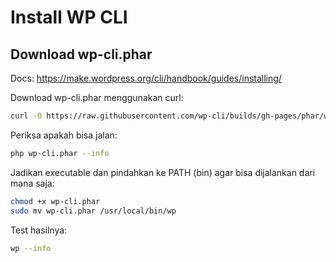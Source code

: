 # Install WP CLI

## Download wp-cli.phar
Docs: https://make.wordpress.org/cli/handbook/guides/installing/

Download wp-cli.phar menggunakan curl:
```bash
curl -O https://raw.githubusercontent.com/wp-cli/builds/gh-pages/phar/wp-cli.phar
```

Periksa apakah bisa jalan:
```bash
php wp-cli.phar --info
```

Jadikan executable dan pindahkan ke PATH (bin) agar bisa dijalankan dari mana saja:
```bash
chmod +x wp-cli.phar
sudo mv wp-cli.phar /usr/local/bin/wp
```

Test hasilnya:
```bash
wp --info
```